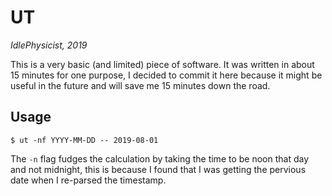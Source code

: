 # UT

_IdlePhysicist, 2019_

This is a very basic (and limited) piece of software. It was written in about 15 minutes for one purpose, I decided to commit it here because it might be useful in the future and will save me 15 minutes down the road. 

## Usage

```shell
$ ut -nf YYYY-MM-DD -- 2019-08-01
```

The `-n` flag fudges the calculation by taking the time to be noon that day and not midnight, this is because I found that I was getting the pervious date when I re-parsed the timestamp.

